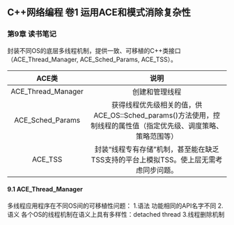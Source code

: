 ## C++网络编程 卷1 运用ACE和模式消除复杂性

### 第9章 读书笔记

封装不同OS的底层多线程机制，提供一致、可移植的C++类接口（ACE_Thread_Manager, ACE_Sched_Params, ACE_TSS）。



| ACE类 | 说明 |
| :---: | :----: |
| ACE_Thread_Manager | 创建和管理线程 |
| ACE_Sched_Params | 获得线程优先级相关的值，供ACE_OS::Sched_params()方法使用，控制线程的属性值（指定优先级、调度策略、策略范围等） |
| ACE_TSS | 封装“线程专有存储”机制，甚至能在缺乏TSS支持的平台上模拟TSS。使上层无需考虑同步问题。 |

#### 9.1 ACE_Thread_Manager

多线程应用程序在不同OS间的可移植性问题：
1.语法
 功能相同的API名字不同
2.语义
各个OS的线程机制在语义上具有多样性：detached thread
3.线程删除机制